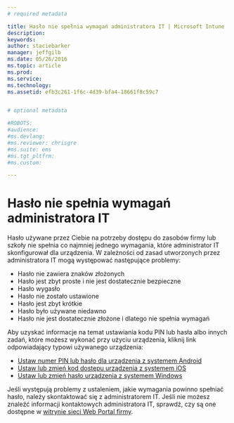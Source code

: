 ```yaml
---
# required metadata

title: Hasło nie spełnia wymagań administratora IT | Microsoft Intune
description:
keywords:
author: staciebarker
manager: jeffgilb
ms.date: 05/26/2016
ms.topic: article
ms.prod:
ms.service:
ms.technology:
ms.assetid: efb3c261-1f6c-4d39-bfa4-18661f8c59c7


# optional metadata

#ROBOTS:
#audience:
#ms.devlang:
#ms.reviewer: chrisgre
#ms.suite: ems
#ms.tgt_pltfrm:
#ms.custom:

---
```


# Hasło nie spełnia wymagań administratora IT

Hasło używane przez Ciebie na potrzeby dostępu do zasobów firmy lub szkoły nie spełnia co najmniej jednego wymagania, które administrator IT skonfigurował dla urządzenia. W zależności od zasad utworzonych przez administratora IT mogą występować następujące problemy:

- Hasło nie zawiera znaków złożonych
- Hasło jest zbyt proste i nie jest dostatecznie bezpieczne
- Hasło wygasło
- Hasło nie zostało ustawione
- Hasło jest zbyt krótkie
- Hasło było używane niedawno
- Hasło nie jest dostatecznie złożone i dlatego nie spełnia wymagań

Aby uzyskać informacje na temat ustawiania kodu PIN lub hasła albo innych zadań, które możesz wykonać przy użyciu urządzenia, kliknij link odpowiadający typowi używanego urządzenia:

- [Ustaw numer PIN lub hasło dla urządzenia z systemem Android](set-your-pin-or-password-android.md)
- [Ustaw lub zmień kod dostępu urządzenia z systemem iOS](set-or-change-your-passcode-ios.md)
- [Ustaw lub zmień hasło urządzenia z systemem Windows](set-or-change-your-password-windows.md)

Jeśli występują problemy z ustaleniem, jakie wymagania powinno spełniać hasło, należy skontaktować się z administratorem IT. Jeśli nie możesz znaleźć informacji kontaktowych administratora IT, sprawdź, czy są one dostępne w [witrynie sieci Web Portal firmy](http://portal.manage.microsoft.com).

<!--HONumber=Jun16_HO1-->



